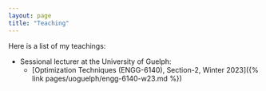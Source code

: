 ```yaml
---
layout: page
title: "Teaching"
---
```


Here is a list of my teachings:
- Sessional lecturer at the University of Guelph:
  - [Optimization Techniques (ENGG-6140), Section-2, Winter 2023]({% link pages/uoguelph/engg-6140-w23.md %})
<!-- - Teaching assistant at the University of Waterloo:
  - Data and Knowledge Modeling and Analysis (ECE-657A), Winter 2021
  - Data and Knowledge Modeling and Analysis (ECE-657A), Winter 2020 -->
